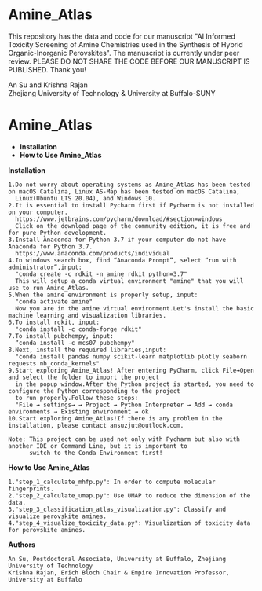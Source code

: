 # Amine_Atlas
 This repository has the data and code for our manuscript "AI Informed Toxicity Screening of Amine Chemistries used in the Synthesis of Hybrid Organic-Inorganic Perovskites". The manuscript is currently under peer review. PLEASE DO NOT SHARE THE CODE BEFORE OUR MANUSCRIPT IS PUBLISHED. Thank you!
 
An Su and Krishna Rajan<br>
Zhejiang University of Technology & University at Buffalo-SUNY

 
# Amine_Atlas

   - **Installation**
   - **How to Use Amine_Atlas**
    
**Installation**
    
    1.Do not worry about operating systems as Amine_Atlas has been tested on macOS Catalina, Linux AS-Map has been tested on macOS Catalina, 
      Linux(Ubuntu LTS 20.04), and Windows 10.
    2.It is essential to install Pycharm first if Pycharm is not installed on your computer.
      https://www.jetbrains.com/pycharm/download/#section=windows
      Click on the download page of the community edition, it is free and for pure Python development.
    3.Install Anaconda for Python 3.7 if your computer do not have Anaconda for Python 3.7.
      https://www.anaconda.com/products/individual
    4.In windows search box, find “Anaconda Prompt”, select “run with administrator”,input:
      "conda create -c rdkit -n amine rdkit python=3.7"
      This will setup a conda virtual environment "amine" that you will use to run Amine_Atlas.
    5.When the amine environment is properly setup, input:
      "conda activate amine"
      Now you are in the amine virtual environment.Let's install the basic machine learning and visualization libraries.
    6.To install rdkit, input:
      "conda install -c conda-forge rdkit"
    7.To install pubchempy, input:
      “conda install -c mcs07 pubchempy"
    8.Next, install the required libraries,input:
      "conda install pandas numpy scikit-learn matplotlib plotly seaborn requests nb_conda_kernels"
    9.Start exploring Amine_Atlas! After entering PyCharm, click File→Open and select the folder to import the project 
      in the popup window.After the Python project is started, you need to configure the Python corresponding to the project
      to run properly.Follow these steps:
      "File → settings→ → Project → Python Interpreter → Add → conda environments → Existing environment → ok
    10.Start exploring Amine_Atlas!If there is any problem in the installation, please contact ansuzjut@outlook.com. 
     
    Note: This project can be used not only with Pycharm but also with another IDE or Command Line, but it is important to 
          switch to the Conda Environment first!

  
**How to Use Amine_Atlas**
    
    1."step_1_calculate_mhfp.py": In order to compute molecular fingerprints.
    2."step_2_calculate_umap.py": Use UMAP to reduce the dimension of the data.
    3."step_3_classification_atlas_visualization.py": Classify and visualize perovskite amines.
    4."step_4_visualize_toxicity_data.py": Visualization of toxicity data for perovskite amines.

**Authors**
    
    An Su, Postdoctoral Associate, University at Buffalo, Zhejiang University of Technology
    Krishna Rajan, Erich Bloch Chair & Empire Innovation Professor, University at Buffalo
